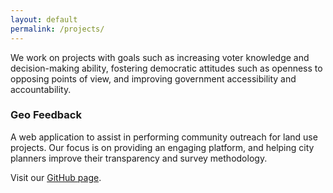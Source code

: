```yaml
---
layout: default
permalink: /projects/
---
```



We work on projects with goals such as increasing voter knowledge and decision-making ability, fostering democratic attitudes such as openness to opposing points of view, and improving government accessibility and accountability.

### Geo Feedback

A web application to assist in performing community outreach for land use projects.
Our focus is on providing an engaging platform, and helping city planners improve their transparency and survey methodology.

Visit our [GitHub page](https://github.com/better-dem/geo_feedback).

